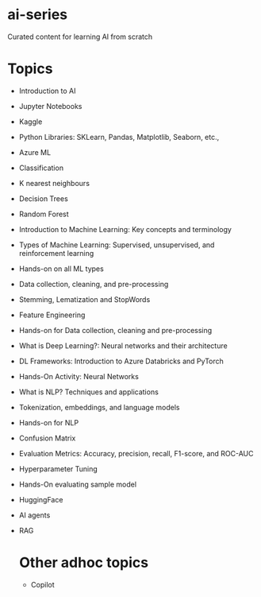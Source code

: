 # ai-series
Curated content for learning AI from scratch

# Topics
- Introduction to AI
- Jupyter Notebooks
- Kaggle
- Python Libraries: SKLearn, Pandas, Matplotlib, Seaborn, etc.,
- Azure ML 
- Classification
- K nearest neighbours
- Decision Trees
- Random Forest
- Introduction to Machine Learning: Key concepts and terminology 
- Types of Machine Learning: Supervised, unsupervised, and reinforcement learning 
- Hands-on on all ML types
- Data collection, cleaning, and pre-processing
- Stemming, Lematization and StopWords
- Feature Engineering
- Hands-on for Data collection, cleaning and pre-processing
- What is Deep Learning?: Neural networks and their architecture
- DL Frameworks: Introduction to Azure Databricks and PyTorch
- Hands-On Activity: Neural Networks
- What is NLP? Techniques and applications
- Tokenization, embeddings, and language models
- Hands-on for NLP
- Confusion Matrix
- Evaluation Metrics: Accuracy, precision, recall, F1-score, and ROC-AUC
- Hyperparameter Tuning
- Hands-On evaluating sample model
- HuggingFace
- AI agents
- RAG

  # Other adhoc topics
  - Copilot
